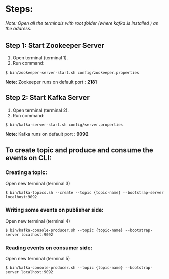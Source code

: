 # Steps:
###### Note: Open all the terminals with root folder (where kafka is installed ) as the address.
## Step 1: Start Zookeeper Server
1. Open terminal (terminal 1).
2. Run command:
```shell
$ bin/zookeeper-server-start.sh config/zookeeper.properties
```
**Note:** Zookeeper runs on default port : **2181**

## Step 2: Start Kafka Server
1. Open terminal (terminal 2).
2. Run command:
```shell
$ bin/kafka-server-start.sh config/server.properties
```
**Note:** Kafka runs on default port : **9092**

## To create topic and produce and consume the events on CLI:
### Creating a topic:
Open new terminal (terminal 3)
```shell
$ bin/kafka-topics.sh --create --topic {topic-name} --bootstrap-server localhost:9092
```
### Writing some events on publisher side:
Open new terminal (terminal 4)
```shell
$ bin/kafka-console-producer.sh --topic {topic-name} --bootstrap-server localhost:9092
```
### Reading events on consumer side:
Open new terminal (terminal 5)
```shell
$ bin/kafka-console-producer.sh --topic {topic-name} --bootstrap-server localhost:9092
```